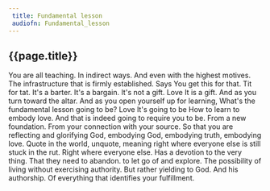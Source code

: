 ```yaml
---
 title: Fundamental lesson
 audiofn: Fundamental_lesson
---
```


## {{page.title}}

You are all teaching. In indirect ways. And even with the highest
motives. The infrastructure that is firmly established. Says You get
this for that. Tit for tat. It's a barter. It's a bargain. It's not a
gift. Love It is a gift. And as you turn toward the altar. And as you
open yourself up for learning, What's the fundamental lesson going to
be? Love It's going to be How to learn to embody love. And that is
indeed going to require you to be. From a new foundation. From your
connection with your source. So that you are reflecting and glorifying
God, embodying God, embodying truth, embodying love. Quote in the world,
unquote, meaning right where everyone else is still stuck in the rut.
Right where everyone else. Has a devotion to the very thing. That they
need to abandon. to let go of and explore. The possibility of living
without exercising authority. But rather yielding to God. And his
authorship. Of everything that identifies your fulfillment.

